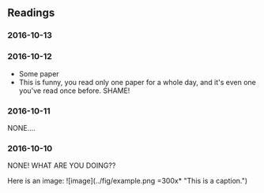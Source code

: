 ## Readings
### 2016-10-13
### 2016-10-12
- Some paper
- This is funny, you read only one paper for a whole day, and it's even one you've read once before. SHAME!
### 2016-10-11
NONE....
### 2016-10-10
NONE! WHAT ARE YOU DOING??

Here is an image:
![image](../fig/example.png =300x* "This is a caption.")